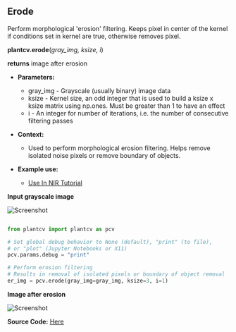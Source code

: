 ## Erode

Perform morphological 'erosion' filtering. Keeps pixel in center of the kernel if 
conditions set in kernel are true, otherwise removes pixel.

**plantcv.erode**(*gray_img, ksize, i*)

**returns** image after erosion

- **Parameters:**
    - gray_img - Grayscale (usually binary) image data
    - ksize - Kernel size, an odd integer that is used to build a ksize x ksize matrix using np.ones. Must be greater than 1 to have an effect
    - i - An integer for number of iterations, i.e. the number of consecutive filtering passes
   
- **Context:**
    - Used to perform morphological erosion filtering. Helps remove isolated noise pixels or remove boundary of objects.
- **Example use:**
    - [Use In NIR Tutorial](tutorials/nir_tutorial.md)
    
**Input grayscale image**

![Screenshot](img/documentation_images/erode/grayscale_image.jpg)

```python

from plantcv import plantcv as pcv

# Set global debug behavior to None (default), "print" (to file), 
# or "plot" (Jupyter Notebooks or X11)
pcv.params.debug = "print"

# Perform erosion filtering
# Results in removal of isolated pixels or boundary of object removal
er_img = pcv.erode(gray_img=gray_img, ksize=3, i=1)

```

**Image after erosion**

![Screenshot](img/documentation_images/erode/erosion.jpg)

**Source Code:** [Here](https://github.com/danforthcenter/plantcv/blob/main/plantcv/plantcv/erode.py)
